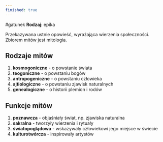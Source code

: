 ```yaml
---
finished: true
---
```

#gatunek 
**Rodzaj**: epika

Przekazywana ustnie opowieść, wyrażająca wierzenia społeczności. Zbiorem mitów jest mitologia.

## Rodzaje mitów
1. **kosmogoniczne** - o powstanie świata
2. **teogoniczne** - o powstaniu bogów
3. **antropogeniczne** - o powstaniu człowieka
4. **ajtiologiczne** - o powstaniu zjawisk naturalnych
5. **genealogiczne** - o historii plemion i rodów
## Funkcje mitów
1. **poznawcza** - objaśniały świat, np. zjawiska naturalna
2. **sakralna** - tworzyły wierzenia i rytuały
3. **światopoglądowa** - wskazywały człowiekowi jego miejsce w świecie
4. **kulturotwórcza** - inspirowały artystów